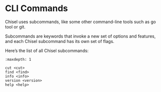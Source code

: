 # CLI Commands

Chisel uses subcommands, like some other command-line tools such as go tool or
git.

Subcommands are keywords that invoke a new set of options and features, and each
Chisel subcommand has its own set of flags.

Here’s the list of all Chisel subcommands:

```{toctree}
:maxdepth: 1

cut <cut>
find <find>
info <info>
version <version>
help <help>
```
